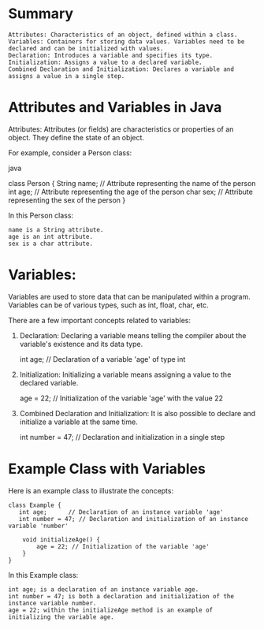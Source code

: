# Summary

    Attributes: Characteristics of an object, defined within a class.
    Variables: Containers for storing data values. Variables need to be declared and can be initialized with values.
    Declaration: Introduces a variable and specifies its type.
    Initialization: Assigns a value to a declared variable.
    Combined Declaration and Initialization: Declares a variable and assigns a value in a single step.

# Attributes and Variables in Java

Attributes:
Attributes (or fields) are characteristics or properties of an object. They define the state of an object.

For example, consider a Person class:

java

class Person {
    String name; // Attribute representing the name of the person
    int age;     // Attribute representing the age of the person
    char sex;    // Attribute representing the sex of the person
}

In this Person class:

    name is a String attribute.
    age is an int attribute.
    sex is a char attribute.

# Variables:
Variables are used to store data that can be manipulated within a program. Variables can be of various types, such as int, float, char, etc.

There are a few important concepts related to variables:

1. Declaration:
Declaring a variable means telling the compiler about the variable's existence and its data type.

    int age; // Declaration of a variable 'age' of type int

2. Initialization:
Initializing a variable means assigning a value to the declared variable.

    age = 22; // Initialization of the variable 'age' with the value 22

3. Combined Declaration and Initialization:
It is also possible to declare and initialize a variable at the same time.

    int number = 47; // Declaration and initialization in a single step

# Example Class with Variables

Here is an example class to illustrate the concepts:

    class Example {
       int age;      // Declaration of an instance variable 'age'
       int number = 47; // Declaration and initialization of an instance variable 'number'
    
        void initializeAge() {
            age = 22; // Initialization of the variable 'age'
        }
    }

In this Example class:

    int age; is a declaration of an instance variable age.
    int number = 47; is both a declaration and initialization of the instance variable number.
    age = 22; within the initializeAge method is an example of initializing the variable age.
